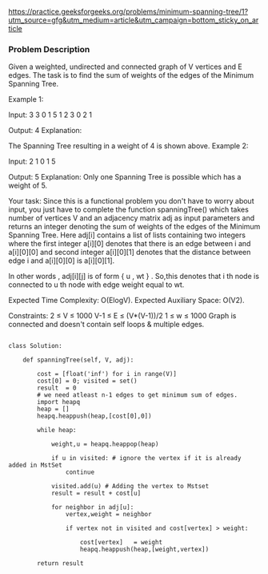 https://practice.geeksforgeeks.org/problems/minimum-spanning-tree/1?utm_source=gfg&utm_medium=article&utm_campaign=bottom_sticky_on_article

### Problem Description 

Given a weighted, undirected and connected graph of V vertices and E edges. The task is to find the sum of weights of the edges of the Minimum Spanning Tree.

 

Example 1:

Input:
3 3
0 1 5
1 2 3
0 2 1

Output:
4
Explanation:

The Spanning Tree resulting in a weight
of 4 is shown above.
Example 2:

Input:
2 1
0 1 5

Output:
5
Explanation:
Only one Spanning Tree is possible
which has a weight of 5.
 

Your task:
Since this is a functional problem you don't have to worry about input, you just have to complete the function  spanningTree() which takes number of vertices V and an adjacency matrix adj as input parameters and returns an integer denoting the sum of weights of the edges of the Minimum Spanning Tree. Here adj[i] contains a list of lists containing two integers where the first integer a[i][0] denotes that there is an edge between i and a[i][0][0] and second integer a[i][0][1] denotes that the distance between edge i and a[i][0][0] is a[i][0][1].

In other words , adj[i][j] is of form  { u , wt } . So,this denotes that i th node is connected to u th node with  edge weight equal to wt.

 

Expected Time Complexity: O(ElogV).
Expected Auxiliary Space: O(V2).
 

Constraints:
2 ≤ V ≤ 1000
V-1 ≤ E ≤ (V*(V-1))/2
1 ≤ w ≤ 1000
Graph is connected and doesn't contain self loops & multiple edges.


```

class Solution:
    
    def spanningTree(self, V, adj):

        cost = [float('inf') for i in range(V)]
        cost[0] = 0; visited = set()
        result  = 0
        # we need atleast n-1 edges to get minimum sum of edges.
        import heapq
        heap = []
        heapq.heappush(heap,[cost[0],0])
        
        while heap:
            
            weight,u = heapq.heappop(heap)
            
            if u in visited: # ignore the vertex if it is already added in MstSet
                continue
   
            visited.add(u) # Adding the vertex to Mstset
            result = result + cost[u]
            
            for neighbor in adj[u]:
                vertex,weight = neighbor
         
                if vertex not in visited and cost[vertex] > weight:
                    
                    cost[vertex]   = weight
                    heapq.heappush(heap,[weight,vertex])
                    
        return result

```
